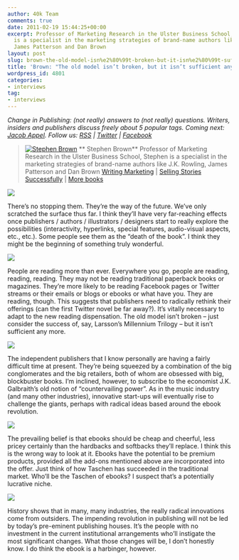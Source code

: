 ```yaml
---
author: 40k Team
comments: true
date: 2011-02-19 15:44:25+00:00
excerpt: Professor of Marketing Research in the Ulster Business School, Stephen Brown
  is a specialist in the marketing strategies of brand-name authors like J.K. Rowling,
  James Patterson and Dan Brown
layout: post
slug: brown-the-old-model-isn%e2%80%99t-broken-but-it-isn%e2%80%99t-sufficient-any-more
title: 'Brown: "The old model isn’t broken, but it isn’t sufficient any more."'
wordpress_id: 4801
categories:
- interviews
tag:
- interviews
---
```


_Change in Publishing: (not really) answers to (not really) questions.
Writers, insiders and publishers discuss freely about 5 popular tags.
Coming next: [Jacob Appel](http://www.40kbooks.com/?p=4928). Follow us: [RSS](http://www.40kbooks.com/?feed=rss2) | [Twitter](http://twitter.com/#!/40kBooks) | [Facebook](http://www.facebook.com/40kbooks)_


> [![Stephen Brown](http://www.40kbooks.com/wp-content/uploads/StephenBrown.jpg)](http://www.40kbooks.com/?attachment_id=3382) ** Stephen Brown**
Professor of Marketing Research in the Ulster Business School, Stephen is a specialist in the marketing strategies of brand-name authors like J.K. Rowling, James Patterson and Dan Brown
[Writing Marketing](http://www.amazon.com/Writing-Marketing-Professor-Stephen-Brown/dp/1412902657/ref=sr_1_1?ie=UTF8&qid=1298127813&sr=8-1) | [Selling Stories Successfully](http://www.amazon.com/Selling-Stories-Successfully-ebook/dp/B004IWQVEK/ref=sr_1_1?ie=UTF8&m=A3KSZ402CI2EG1&s=books&qid=1298127956&sr=1-1) | [More books](http://www.sfxbrown.com/books_list.php?category_name=All)


[![](http://www.40kbooks.com/wp-content/uploads/tagebook.jpg)](http://www.40kbooks.com/?attachment_id=4810)

There’s no stopping them. They’re the way of the future.
We’ve only scratched the surface thus far. I think they’ll have very far-reaching effects once publishers / authors / illustrators / designers start to really explore the possibilities (interactivity, hyperlinks, special features, audio-visual aspects, etc., etc.). Some people see them as the “death of the book”. I think they might be the beginning of something truly wonderful.

[![](http://www.40kbooks.com/wp-content/uploads/tag-future.jpg)](http://www.40kbooks.com/?attachment_id=4815)

People are reading more than ever.
Everywhere you go, people are reading, reading, reading. They may not be reading traditional paperback books or magazines. They’re more likely to be reading Facebook pages or Twitter streams or their emails or blogs or ebooks or what have you. They are reading, though. This suggests that publishers need to radically rethink their offerings (can the first Twitter novel be far away?). It’s vitally necessary to adapt to the new reading dispensation. The old model isn’t broken – just consider the success of, say, Larsson’s Millennium Trilogy – but it isn’t sufficient any more.

[![](http://www.40kbooks.com/wp-content/uploads/tag-indie.jpg)](http://www.40kbooks.com/?attachment_id=4818)

The independent publishers that I know personally are having a fairly difficult time at present. They’re being squeezed by a combination of the big conglomerates and the big retailers, both of whom are obsessed with big, blockbuster books.
I’m inclined, however, to subscribe to the economist J.K. Galbraith’s old notion of “countervailing power”. As in the music industry (and many other industries), innovative start-ups will eventually rise to challenge the giants, perhaps with radical ideas based around the ebook revolution.

[![](http://www.40kbooks.com/wp-content/uploads/tag-prices.jpg)](http://www.40kbooks.com/?attachment_id=4821)

The prevailing belief is that ebooks should be cheap and cheerful, less pricey certainly than the hardbacks and softbacks they’ll replace.
I think this is the wrong way to look at it. Ebooks have the potential to be premium products, provided all the add-ons mentioned above are incorporated into the offer. Just think of how Taschen has succeeded in the traditional market. Who’ll be the Taschen of ebooks? I suspect that’s a potentially lucrative niche.

[![](http://www.40kbooks.com/wp-content/uploads/tag-innovation.jpg)](http://www.40kbooks.com/?attachment_id=4828)

History shows that in many, many industries, the really radical innovations come from outsiders. The impending revolution in publishing will not be led by today’s pre-eminent publishing houses. It’s the people with no investment in the current institutional arrangements who’ll instigate the most significant changes. What those changes will be, I don’t honestly know. I do think the ebook is a harbinger, however.
